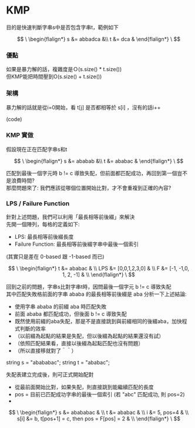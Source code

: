 # KMP
目的是快速判斷字串s中是否包含字串t，範例如下 

$$
\
\begin{flalign*}
s &= abbadca &\\
t &= dca &
\end{flalign*}
\
$$

### 優點
如果是暴力解的話，複雜度是Ｏ(s.size() * t.size()) <br>
但KMP能把時間壓到O(s.size() + t.size()) <br>

### 架構
暴力解的話就是從i=0開始，看 t[j] 是否都相等於 s[i] ，沒有的話i++

(code)

### KMP 實做
假設現在正在匹配字串s和t 

$$
\
\begin{flalign*}
s &= ababab &\\
t &= ababac &
\end{flalign*}
\
$$

匹配到最後一個字元時 b != c 導致失配，但前面都匹配成功，再回到第一個豈不是浪費時間? <br>
那麼問題來了: 我們應該從哪個位置開始比對，才不會重複到正確的內容?

### LPS / Failure Function
針對上述問題，我們可以利用「最長相等前後綴」來解決 <br>
先開一個陣列，每格的定義如下:
- LPS: 最長相等前後綴長度
- Failure Function: 最長相等前後綴字串中最後一個索引 <br>

(其實只是差在 0-based 跟 -1-based 而已)

$$
\
\begin{flalign*}
t &= ababac & \\
LPS &=  [0,0,1,2,3,0] & \\
F &=  [-1, -1,0, 1, 2, -1] & \\
\end{flalign*}
\
$$

回到之前的問題，字串s比對字串t時，因問最後一個字元 b != c 導致失配 <br>
其中匹配失敗格前面的字串 ababa 的最長相等前後綴是 aba 
分析一下上述結論:
- 使用字串 ababa 的前綴 aba 時匹配失敗 
- 前面 ababa 都匹配成功，但後面 b != c 導致失配
- 既然使用前綴的aba失配，那是不是直接跳到與前綴相同的後綴aba，加快程式判斷的效率
- （以前綴為起點的結果是失配，但以後綴為起點的結果還沒有試）
- （依照匹配結果看，直接以後綴為起點匹配也沒有問題）
- （所以直接移就對了＾＾）

string s = "abababac";
string t = "ababac";

失配表建立完成後，則可正式開始配對
- 從最前面開始比對，如果失配，則直接跳到能繼續匹配的長度
- pos = 目前已匹配成功字串的最後一個索引 (若 "abc" 匹配成功, 則 pos=2)
- 
$$
\
\begin{flalign*}
s &= abababac & \\
t &= ababac & \\
i &= 5, pos=4 & \\
s[i] &= b, t[pos+1] = c, then pos = F[pos] = 2 & \\
\end{flalign*}
\
$$
